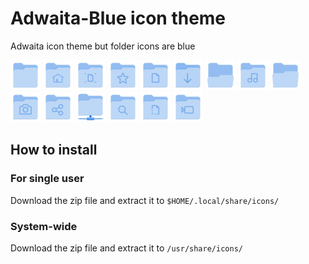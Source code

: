 # Adwaita-Blue icon theme

Adwaita icon theme but folder icons are blue

<img src="Adwaita-Blue/48x48/places/folder.png" style="size:48px 48px;"/> <img src="Adwaita-Blue/48x48/places/user-home.png" style="size:48px 48px;"/> <img src="Adwaita-Blue/48x48/places/user-desktop.png" style="size:48px 48px;"/> <img src="Adwaita-Blue/48x48/places/user-bookmarks.png" style="size:48px 48px;"/> <img src="Adwaita-Blue/48x48/places/folder-documents.png" style="size:48px 48px;"/> <img src="Adwaita-Blue/48x48/places/folder-download.png" style="size:48px 48px;"/> <img src="Adwaita-Blue/48x48/places/folder-drag-accept.png" style="size:48px 48px;"/> <img src="Adwaita-Blue/48x48/places/folder-music.png" style="size:48px 48px;"/> <img src="Adwaita-Blue/48x48/places/folder-open.png" style="size:48px 48px;"/> <img src="Adwaita-Blue/48x48/places/folder-pictures.png" style="size:48px 48px;"/> <img src="Adwaita-Blue/48x48/places/folder-publicshare.png" style="size:48px 48px;"/> <img src="Adwaita-Blue/48x48/places/folder-remote.png" style="size:48px 48px;"/> <img src="Adwaita-Blue/48x48/places/folder-saved-search.png" style="size:48px 48px;"/> <img src="Adwaita-Blue/48x48/places/folder-templates.png" style="size:48px 48px;"/> <img src="Adwaita-Blue/48x48/places/folder-videos.png" style="size:48px 48px;"/>

## How to install

### For single user

Download the zip file and extract it to `$HOME/.local/share/icons/` 

### System-wide

Download the zip file and extract it to `/usr/share/icons/`
